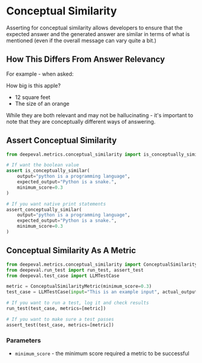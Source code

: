 # Conceptual Similarity

Asserting for conceptual similarity allows developers to ensure that the expected answer and the generated answer are similar in terms of what is mentioned (even if the overall message can vary quite a bit.)

## How This Differs From Answer Relevancy

For example - when asked:

How big is this apple?

- 12 square feet
- The size of an orange

While they are both relevant and may not be hallucinating - it's important to note that they are conceptually different ways of answering.

## Assert Conceptual Similarity

```python
from deepeval.metrics.conceptual_similarity import is_conceptually_similar, assert_conceptually_similar

# If want the boolean value
assert is_conceptually_similar(
    output="python is a programming language",
    expected_output="Python is a snake.",
    minimum_score=0.3
)

# If you want native print statements
assert_conceptually_similar(
    output="python is a programming language",
    expected_output="Python is a snake.",
    minimum_score=0.3
)
```

## Conceptual Similarity As A Metric

```python
from deepeval.metrics.conceptual_similarity import ConceptualSimilarityMetric
from deepeval.run_test import run_test, assert_test
from deepeval.test_case import LLMTestCase

metric = ConceptualSimilarityMetric(minimum_score=0.3)
test_case = LLMTestCase(input="This is an example input", actual_output=output, context=context)

# If you want to run a test, log it and check results
run_test(test_case, metrics=[metric])

# If you want to make sure a test passes
assert_test(test_case, metrics=[metric])
```

### Parameters

- `minimum_score` - the minimum score required a metric to be successful
